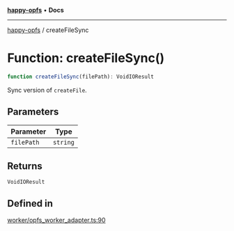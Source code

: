 [**happy-opfs**](../README.md) • **Docs**

***

[happy-opfs](../README.md) / createFileSync

# Function: createFileSync()

```ts
function createFileSync(filePath): VoidIOResult
```

Sync version of `createFile`.

## Parameters

| Parameter | Type |
| ------ | ------ |
| `filePath` | `string` |

## Returns

`VoidIOResult`

## Defined in

[worker/opfs\_worker\_adapter.ts:90](https://github.com/JiangJie/happy-opfs/blob/6e8cfb02baa55aecdbfe9b09b83e8895a321cf4e/src/worker/opfs_worker_adapter.ts#L90)

